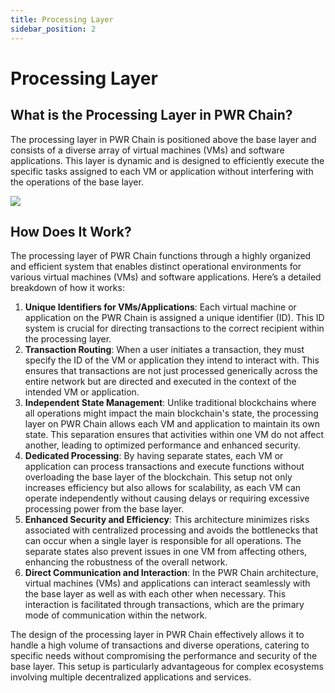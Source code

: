 ```yaml
---
title: Processing Layer
sidebar_position: 2
---
```


# Processing Layer

## What is the Processing Layer in PWR Chain? 

The processing layer in PWR Chain is positioned above the base layer and consists of a diverse array of virtual machines (VMs) and software applications. This layer is dynamic and is designed to efficiently execute the specific tasks assigned to each VM or application without interfering with the operations of the base layer.

<div style={{display:"flex", justifyContent:"center", alignItems:"center"}}>
  <img src="/img/processing-layer.png"  />
</div>

## How Does It Work?

The processing layer of PWR Chain functions through a highly organized and efficient system that enables distinct operational environments for various virtual machines (VMs) and software applications. Here’s a detailed breakdown of how it works:

1. **Unique Identifiers for VMs/Applications**: Each virtual machine or application on the PWR Chain is assigned a unique identifier (ID). This ID system is crucial for directing transactions to the correct recipient within the processing layer.
2. **Transaction Routing**: When a user initiates a transaction, they must specify the ID of the VM or application they intend to interact with. This ensures that transactions are not just processed generically across the entire network but are directed and executed in the context of the intended VM or application.
3. **Independent State Management**: Unlike traditional blockchains where all operations might impact the main blockchain's state, the processing layer on PWR Chain allows each VM and application to maintain its own state. This separation ensures that activities within one VM do not affect another, leading to optimized performance and enhanced security.
4. **Dedicated Processing**: By having separate states, each VM or application can process transactions and execute functions without overloading the base layer of the blockchain. This setup not only increases efficiency but also allows for scalability, as each VM can operate independently without causing delays or requiring excessive processing power from the base layer.
5. **Enhanced Security and Efficiency**: This architecture minimizes risks associated with centralized processing and avoids the bottlenecks that can occur when a single layer is responsible for all operations. The separate states also prevent issues in one VM from affecting others, enhancing the robustness of the overall network.
6. **Direct Communication and Interaction**: In the PWR Chain architecture, virtual machines (VMs) and applications can interact seamlessly with the base layer as well as with each other when necessary. This interaction is facilitated through transactions, which are the primary mode of communication within the network.

The design of the processing layer in PWR Chain effectively allows it to handle a high volume of transactions and diverse operations, catering to specific needs without compromising the performance and security of the base layer. This setup is particularly advantageous for complex ecosystems involving multiple decentralized applications and services.
